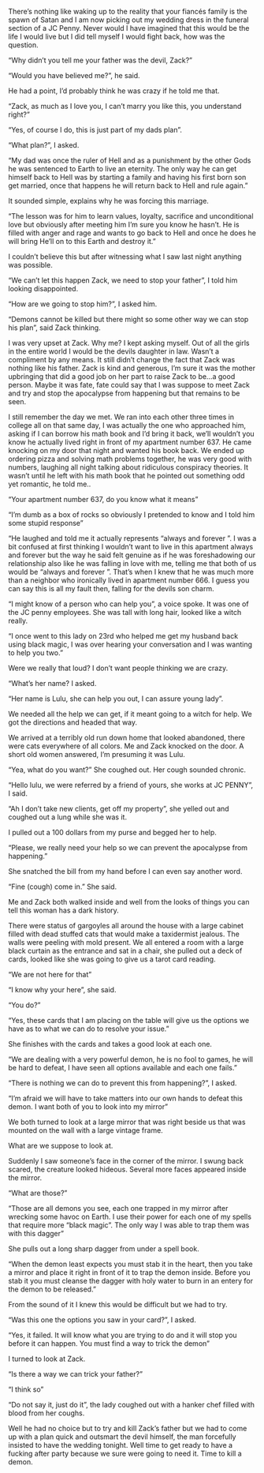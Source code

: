 There’s nothing like waking up to the reality that your fiancés family is the spawn of Satan and I am now picking out my wedding dress in the funeral section of a JC Penny. Never would I have imagined that this would be the life I would live but I did tell myself I would fight back, how was the question. 

“Why didn’t you tell me your father was the devil, Zack?” 

“Would you have believed me?”, he said.

He had a point, I’d probably think he was crazy if he told me that. 

“Zack, as much as I love you, I can’t marry you like this, you understand right?”

“Yes, of course I do, this is just part of my dads plan”.

“What plan?”, I asked. 

“My dad was once the ruler of Hell and as a punishment by the other Gods he was sentenced to Earth to live an eternity. The only way he can get himself back to Hell was by starting a family and having his first born son get married, once that happens he will return back to Hell and rule again.”

It sounded simple, explains why he was forcing this marriage. 

“The lesson was for him to learn values, loyalty, sacrifice and unconditional love but obviously after meeting him I’m sure you know he hasn’t. He is filled with anger and rage and wants to go back to Hell and once he does he will bring He’ll on to this Earth and destroy it.”

I couldn’t believe this but after witnessing what I saw last night anything was possible. 

“We can’t let this happen Zack, we need to stop your father”, I told him looking disappointed. 

“How are we going to stop him?”, I asked him. 

“Demons cannot be killed but there might so some other way we can stop his plan”, said Zack thinking.

I was very upset at Zack. Why me? I kept asking myself. Out of all the girls in the entire world I would be the devils daughter in law. Wasn’t a compliment by any means. It still didn’t change the fact that Zack was nothing like his father. Zack is kind and generous, I’m sure it was the mother upbringing that did a good job on her part to raise Zack to be…a good person. Maybe it was fate, fate could say that I was suppose to meet Zack and try and stop the apocalypse from happening but that remains to be seen. 

I still remember the day we met. We ran into each other three times in college all on that same day, I was actually the one who approached him, asking if I can borrow his math book and I’d bring it back, we’ll wouldn’t you know he actually lived right in front of my apartment number 637. He came knocking on my door that night and wanted his book back. We ended up ordering pizza and solving math problems together, he was very good with numbers, laughing all night talking about ridiculous conspiracy theories. It wasn’t until he left with his math book that he pointed out something odd yet romantic, he told me..

“Your apartment number 637, do you know what it means”

“I’m dumb as a box of rocks so obviously I pretended to know and I told him some stupid response”

“He laughed and told me it actually represents “always and forever ”. I was a bit confused at first thinking I wouldn’t want to live in this apartment always and forever but the way he said felt genuine as if he was foreshadowing our relationship also like he was falling in love with me, telling me that both of us would be “always and forever ”. That’s when I knew that he was much more than a neighbor who ironically lived in apartment number 666. I guess you can say this is all my fault then, falling for the devils son charm. 

“I might know of a person who can help you”, a voice spoke. It was one of the JC penny employees. She was tall with long hair, looked like a witch really. 

“I once went to this lady on 23rd who helped me get my husband back using black magic, I was over hearing your conversation and I was wanting to help you two.”

Were we really that loud? I don’t want people thinking we are crazy. 

“What’s her name? I asked. 

“Her name is Lulu, she can help you out, I can assure young lady”. 

We needed all the help we can get, if it meant going to a witch for help. We got the directions and headed that way. 

We arrived at a terribly old run down home that looked abandoned, there were cats everywhere of all colors. Me and Zack knocked on the door. A short old women answered, I’m presuming it was Lulu. 

“Yea, what do you want?” She coughed out. Her cough sounded chronic. 

“Hello lulu, we were referred by a friend of yours, she works at JC PENNY”, I said. 

“Ah I don’t take new clients, get off my property”, she yelled out and coughed out a lung while she was it. 

I pulled out a 100 dollars from my purse and begged her to help. 

“Please, we really need your help so we can prevent the apocalypse from happening.”

She snatched the bill from my hand before I can even say another word. 

“Fine (cough) come in.” She said. 

Me and Zack both walked inside and well from the looks of things you can tell this woman has a dark history.

There were status of gargoyles all around the house with a large cabinet filled with dead stuffed cats that would make a taxidermist jealous. The walls were peeling with mold present. We all entered a room with a large black curtain as the entrance and sat in a chair, she pulled out a deck of cards, looked like she was going to give us a tarot card reading. 

“We are not here for that”

“I know why your here”, she said. 

“You do?”

“Yes, these cards that I am placing on the table will give us the options we have as to what we can do to resolve your issue.”

She finishes with the cards and takes a good look at each one. 

“We are dealing with a very powerful demon, he is no fool to games, he will be hard to defeat, I have seen all options available and each one fails.”

“There is nothing we can do to prevent this from happening?”, I asked. 

“I’m afraid we will have to take matters into our own hands to defeat this demon. I want both of you to look into my mirror”

We both turned to look at a large mirror that was right beside us that was mounted on the wall with a large vintage frame. 

What are we suppose to look at. 

Suddenly I saw someone’s face in the corner of the mirror. I swung back scared, the creature looked hideous. Several more faces appeared inside the mirror. 

“What are those?”

“Those are all demons you see, each one trapped in my mirror after wrecking some havoc on Earth. I use their power for each one of my spells that require more “black magic”. The only way I was able to trap them was with this dagger”

She pulls out a long sharp dagger from under a spell book. 

“When the demon least expects you must stab it in the heart, then you take a mirror and place it right in front of it to trap the demon inside. Before you stab it you must cleanse the dagger with holy water to burn in an entery for the demon to be released.” 

From the sound of it I knew this would be difficult but we had to try. 

“Was this one the options you saw in your card?”, I asked. 

“Yes, it failed. It will know what you are trying to do and it will stop you before it can happen. You must find a way to trick the demon”

I turned to look at Zack. 

“Is there a way we can trick your father?”

“I think so”

“Do not say it, just do it”, the lady coughed out with a hanker chef filled with blood from her coughs. 

Well he had no choice but to try and kill Zack’s father but we had to come up with a plan quick and outsmart the devil himself, the man forcefully insisted to have the wedding tonight. Well time to get ready to have a fucking after party because we sure were going to need it. Time to kill a demon. 